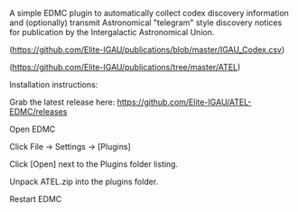 A simple EDMC plugin to automatically collect codex discovery information and (optionally) transmit Astronomical "telegram" style discovery notices for publication by the Intergalactic Astronomical Union. 

(https://github.com/Elite-IGAU/publications/blob/master/IGAU_Codex.csv)

(https://github.com/Elite-IGAU/publications/tree/master/ATEL)

Installation instructions:

Grab the latest release here: https://github.com/Elite-IGAU/ATEL-EDMC/releases

Open EDMC

Click File -> Settings -> [Plugins]

Click [Open] next to the Plugins folder listing.

Unpack ATEL.zip into the plugins folder.

Restart EDMC

